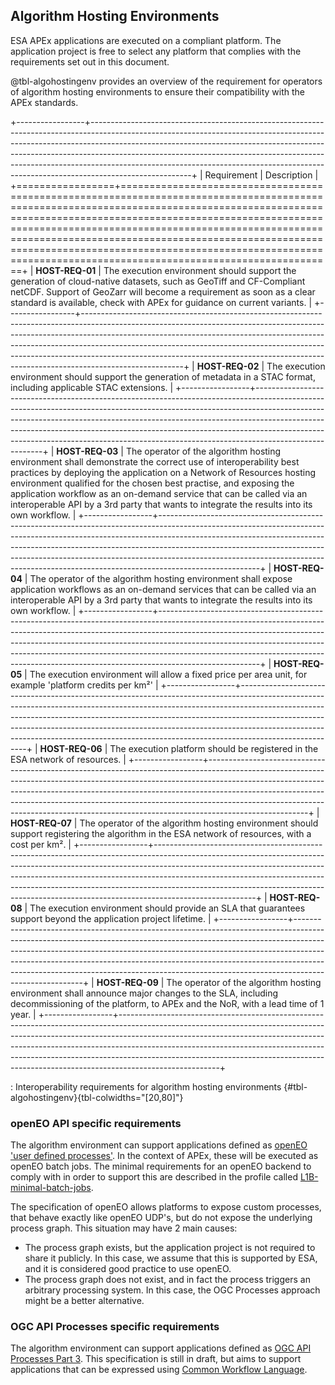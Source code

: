 ## Algorithm Hosting Environments

ESA APEx applications are executed on a compliant platform. The application project is free to select any platform that complies 
with the requirements set out in this document.


@tbl-algohostingenv provides an overview of the requirement for operators of algorithm hosting environments to ensure their compatibility with the APEx standards. 

+-----------------+-------------------------------------------------------------------------------------------------------------------------------------------------------------------------------------------------------------------------------------------------------------------------------------------------------------------------------------------------------------------------------------------------------------------------------+
| Requirement     | Description                                                                                                                                                                                                                                                                                                                                                                                                                   |
+=================+===============================================================================================================================================================================================================================================================================================================================================================================================================================+
| **HOST-REQ-01** | The execution environment should support the generation of cloud-native datasets, such as GeoTiff and CF-Compliant netCDF. Support of GeoZarr will become a requirement as soon as a clear standard is available, check with APEx for guidance on current variants.                                                                                                                                                           |
+-----------------+-------------------------------------------------------------------------------------------------------------------------------------------------------------------------------------------------------------------------------------------------------------------------------------------------------------------------------------------------------------------------------------------------------------------------------+
| **HOST-REQ-02** | The execution environment should support the generation of metadata in a STAC format, including applicable STAC extensions.                                                                                                                                                                                                                                                                                                   |
+-----------------+-------------------------------------------------------------------------------------------------------------------------------------------------------------------------------------------------------------------------------------------------------------------------------------------------------------------------------------------------------------------------------------------------------------------------------+
| **HOST-REQ-03** | The operator of the algorithm hosting environment shall demonstrate the correct use of interoperability best practices by deploying the application on a Network of Resources hosting environment qualified for the chosen best practise, and exposing the application workflow as an on-demand service that can be called via an interoperable API by a 3rd party that wants to integrate the results into its own workflow. |
+-----------------+-------------------------------------------------------------------------------------------------------------------------------------------------------------------------------------------------------------------------------------------------------------------------------------------------------------------------------------------------------------------------------------------------------------------------------+
| **HOST-REQ-04** | The operator of the algorithm hosting environment shall expose application workflows as an on-demand services that can be called via an interoperable API by a 3rd party that wants to integrate the results into its own workflow.                                                                                                                                                                                           |
+-----------------+-------------------------------------------------------------------------------------------------------------------------------------------------------------------------------------------------------------------------------------------------------------------------------------------------------------------------------------------------------------------------------------------------------------------------------+
| **HOST-REQ-05** | The execution environment will allow a fixed price per area unit, for example 'platform credits per km²'                                                                                                                                                                                                                                                                                                                      |
+-----------------+-------------------------------------------------------------------------------------------------------------------------------------------------------------------------------------------------------------------------------------------------------------------------------------------------------------------------------------------------------------------------------------------------------------------------------+
| **HOST-REQ-06** | The execution platform should be registered in the ESA network of resources.                                                                                                                                                                                                                                                                                                                                                  |
+-----------------+-------------------------------------------------------------------------------------------------------------------------------------------------------------------------------------------------------------------------------------------------------------------------------------------------------------------------------------------------------------------------------------------------------------------------------+
| **HOST-REQ-07** | The operator of the algorithm hosting environment should support registering the algorithm in the ESA network of resources, with a cost per km².                                                                                                                                                                                                                                                                              |
+-----------------+-------------------------------------------------------------------------------------------------------------------------------------------------------------------------------------------------------------------------------------------------------------------------------------------------------------------------------------------------------------------------------------------------------------------------------+
| **HOST-REQ-08** | The execution environment should provide an SLA that guarantees support beyond the application project lifetime.                                                                                                                                                                                                                                                                              |
+-----------------+-------------------------------------------------------------------------------------------------------------------------------------------------------------------------------------------------------------------------------------------------------------------------------------------------------------------------------------------------------------------------------------------------------------------------------+
| **HOST-REQ-09** | The operator of the algorithm hosting environment shall announce major changes to the SLA, including decommissioning of the platform, to APEx and the NoR, with a lead time of 1 year.                                                                                                                                                                                                                                        |
+-----------------+-------------------------------------------------------------------------------------------------------------------------------------------------------------------------------------------------------------------------------------------------------------------------------------------------------------------------------------------------------------------------------------------------------------------------------+

: Interoperability requirements for algorithm hosting environments {#tbl-algohostingenv}{tbl-colwidths="[20,80]"}


### openEO API specific requirements

The algorithm environment can support applications defined as [openEO 'user defined processes'](https://api.openeo.org/#tag/User-Defined-Processes). 
In the context of APEx, these will be executed as openEO batch jobs. The minimal requirements for an openEO backend
to comply with in order to support this are described in the profile called [L1B-minimal-batch-jobs]( https://openeo.org/documentation/1.0/developers/profiles/api.html#l1b-minimal-batch-jobs ).

The specification of openEO allows platforms to expose custom processes, that behave exactly like openEO UDP's, but do not
expose the underlying process graph. This situation may have 2 main causes:

- The process graph exists, but the application project is not required to share it publicly. In this case, we assume that 
  this is supported by ESA, and it is considered good practice to use openEO.
- The process graph does not exist, and in fact the process triggers an arbitrary processing system. In this case, the
  OGC Processes approach might be a better alternative.

### OGC API Processes specific requirements

The algorithm environment can support applications defined as [OGC API Processes Part 3](https://docs.ogc.org/DRAFTS/21-009.html).
This specification is still in draft, but aims to support applications that can be expressed using [Common Workflow Language](https://www.commonwl.org/).